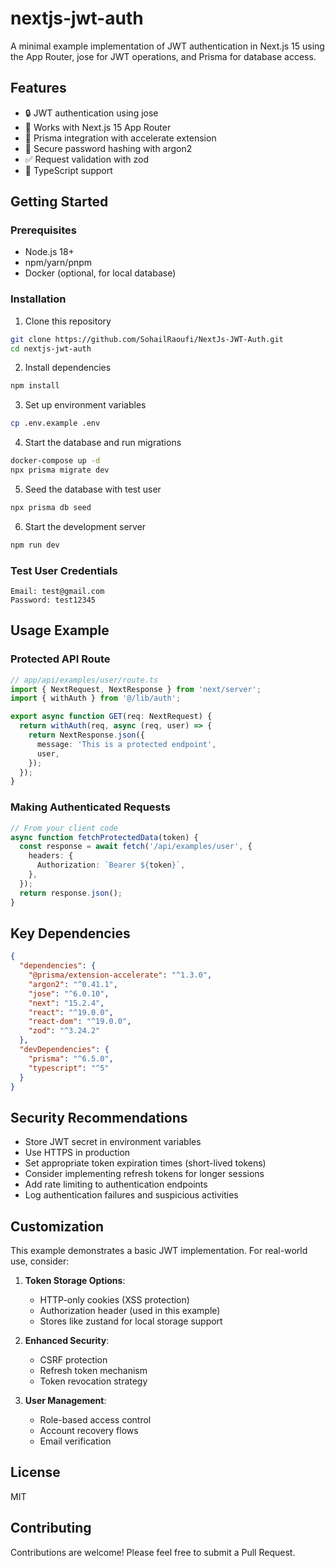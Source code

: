 # nextjs-jwt-auth

A minimal example implementation of JWT authentication in Next.js 15 using the App Router, jose for JWT operations, and Prisma for database access.

## Features

- 🔒 JWT authentication using jose
- 🚀 Works with Next.js 15 App Router
- 💾 Prisma integration with accelerate extension
- 🔑 Secure password hashing with argon2
- ✅ Request validation with zod
- 📝 TypeScript support

## Getting Started

### Prerequisites

- Node.js 18+
- npm/yarn/pnpm
- Docker (optional, for local database)

### Installation

1. Clone this repository

```bash
git clone https://github.com/SohailRaoufi/NextJs-JWT-Auth.git
cd nextjs-jwt-auth
```

2. Install dependencies

```bash
npm install
```

3. Set up environment variables

```bash
cp .env.example .env
```

4. Start the database and run migrations

```bash
docker-compose up -d
npx prisma migrate dev
```

5. Seed the database with test user

```bash
npx prisma db seed
```

6. Start the development server

```bash
npm run dev
```

### Test User Credentials

```
Email: test@gmail.com
Password: test12345
```

## Usage Example

### Protected API Route

```typescript
// app/api/examples/user/route.ts
import { NextRequest, NextResponse } from 'next/server';
import { withAuth } from '@/lib/auth';

export async function GET(req: NextRequest) {
  return withAuth(req, async (req, user) => {
    return NextResponse.json({
      message: 'This is a protected endpoint',
      user,
    });
  });
}
```

### Making Authenticated Requests

```typescript
// From your client code
async function fetchProtectedData(token) {
  const response = await fetch('/api/examples/user', {
    headers: {
      Authorization: `Bearer ${token}`,
    },
  });
  return response.json();
}
```

## Key Dependencies

```json
{
  "dependencies": {
    "@prisma/extension-accelerate": "^1.3.0",
    "argon2": "^0.41.1",
    "jose": "^6.0.10",
    "next": "15.2.4",
    "react": "^19.0.0",
    "react-dom": "^19.0.0",
    "zod": "^3.24.2"
  },
  "devDependencies": {
    "prisma": "^6.5.0",
    "typescript": "^5"
  }
}
```

## Security Recommendations

- Store JWT secret in environment variables
- Use HTTPS in production
- Set appropriate token expiration times (short-lived tokens)
- Consider implementing refresh tokens for longer sessions
- Add rate limiting to authentication endpoints
- Log authentication failures and suspicious activities

## Customization

This example demonstrates a basic JWT implementation. For real-world use, consider:

1. **Token Storage Options**:

   - HTTP-only cookies (XSS protection)
   - Authorization header (used in this example)
   - Stores like zustand for local storage support

2. **Enhanced Security**:

   - CSRF protection
   - Refresh token mechanism
   - Token revocation strategy

3. **User Management**:
   - Role-based access control
   - Account recovery flows
   - Email verification

## License

MIT

## Contributing

Contributions are welcome! Please feel free to submit a Pull Request.
